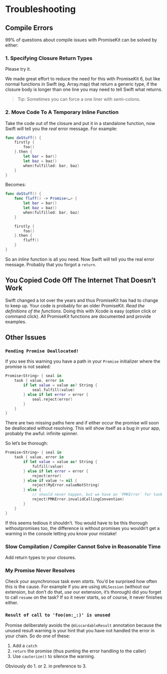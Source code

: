 # Troubleshooting

## Compile Errors

99% of questions about compile issues with PromiseKit can be solved by either:

### 1. Specifying Closure Return Types

Please try it.

We made great effort to reduce the need for this with PromiseKit 6, but like
normal functions in Swift (eg. Array.map) that return a generic type, if the
closure body is longer than one line you may need to tell Swift what returns.

> Tip: Sometimes you can force a one liner with semi-colons.

### 2. Move Code To A Temporary Inline Function

Take the code out of the closure and put it in a standalone function, now Swift
will tell you the *real* error message. For example:

```swift
func doStuff() {
    firstly {
        foo()
    }.then {
        let bar = bar()
        let baz = baz()
        when(fulfilled: bar, baz)
    }
}
```

Becomes:

```swift
func doStuff() {
    func fluff() -> Promise<…> {
        let bar = bar()
        let baz = baz()
        when(fulfilled: bar, baz)  
    }

    firstly {
        foo()
    }.then {
        fluff()
    }
}
```

So an *inline* function is all you need. Now Swift will tell you the real
error message. Probably that you forgot a `return`.

## You Copied Code Off The Internet That Doesn’t Work

Swift changed a lot over the years and thus PromiseKit has had to change to keep
up. Your code is probably for an older PromiseKit. *Read the definitions of the
functions*. Doing this with Xcode is easy (option click or command click). All
PromiseKit functions are documented and provide examples.

## Other Issues

### `Pending Promise Deallocated!`

If you see this warning you have a path in your `Promise` initializer where the
promise is not sealed:

```swift
Promise<String> { seal in
    task { value, error in
        if let value = value as? String {
            seal.fulfill(value)
        } else if let error = error {
            seal.reject(error)
        }
    }
}
```

There are two missing paths here and if either occur the promise will soon be
deallocated without resolving. This will show itself as a bug in your app,
probably the awful: infinite spinner.

So let’s be thorough:

```swift
Promise<String> { seal in
    task { value, error in
        if let value = value as? String {
            fulfill(value)
        } else if let error = error {
            reject(error)
        } else if value != nil {
            reject(MyError.valueNotString)
        } else {
            // should never happen, but we have an `PMKError` for task being called with `nil`, `nil`
            reject(PMKError.invalidCallingConvention)
        }
    }
}
```

If this seems tedious it shouldn’t. You would have to be this thorough withoutpromises too, the difference is without promises you wouldn’t get a warning in the console letting you know your mistake!

### Slow Compilation / Compiler Cannot Solve in Reasonable Time

Add return types to your closures.

### My Promise Never Resolves

Check your asynchronous task even *starts*. You’d be surprised how often this is
the cause. For example if you are using `URLSession` (without our extension, but
don’t do that, *use* our extension, it’s thorough) did you forget to call
`resume` on the task? If so it never starts, so of course, it never finishes
either.

### `Result of call to 'foo(on:_:)' is unused`

Promise deliberately avoids the `@discardableResult` annotation because the
unused result warning is your hint that you have not handled the error in your
chain. So do one of these:

1. Add a `catch`
2. `return` the promise (thus punting the error handling to the caller)
3. Use `cauterize()` to silence the warning.

Obviously do 1. or 2. in preference to 3.
